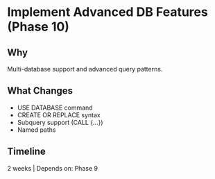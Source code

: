 # Implement Advanced DB Features (Phase 10)

## Why
Multi-database support and advanced query patterns.

## What Changes
- USE DATABASE command
- CREATE OR REPLACE syntax
- Subquery support (CALL {...})
- Named paths

## Timeline
2 weeks | Depends on: Phase 9
